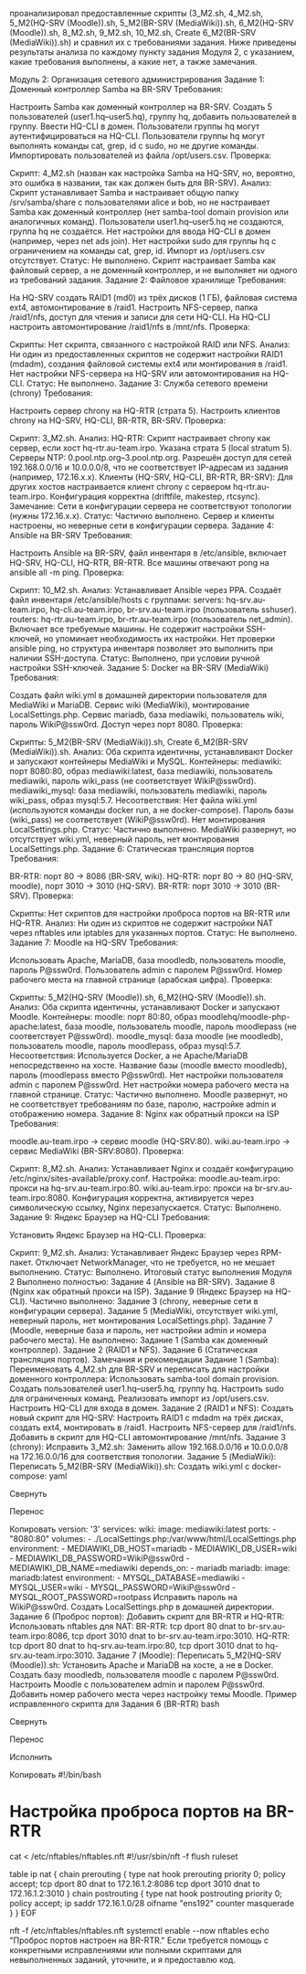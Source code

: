 проанализировал предоставленные скрипты (3_M2.sh, 4_M2.sh, 5_M2(HQ-SRV (Moodle)).sh, 5_M2(BR-SRV (MediaWiki)).sh, 6_M2(HQ-SRV (Moodle)).sh, 8_M2.sh, 9_M2.sh, 10_M2.sh, Create 6_M2(BR-SRV (MediaWiki)).sh) и сравнил их с требованиями задания. Ниже приведены результаты анализа по каждому пункту задания Модуля 2, с указанием, какие требования выполнены, а какие нет, а также замечания.

Модуль 2: Организация сетевого администрирования
Задание 1: Доменный контроллер Samba на BR-SRV
Требования:

Настроить Samba как доменный контроллер на BR-SRV.
Создать 5 пользователей (user1.hq–user5.hq), группу hq, добавить пользователей в группу.
Ввести HQ-CLI в домен.
Пользователи группы hq могут аутентифицироваться на HQ-CLI.
Пользователи группы hq могут выполнять команды cat, grep, id с sudo, но не другие команды.
Импортировать пользователей из файла /opt/users.csv.
Проверка:

Скрипт: 4_M2.sh (назван как настройка Samba на HQ-SRV, но, вероятно, это ошибка в названии, так как должен быть для BR-SRV).
Анализ:
Скрипт устанавливает Samba и настраивает общую папку /srv/samba/share с пользователями alice и bob, но не настраивает Samba как доменный контроллер (нет samba-tool domain provision или аналогичных команд).
Пользователи user1.hq–user5.hq не создаются, группа hq не создаётся.
Нет настройки для ввода HQ-CLI в домен (например, через net ads join).
Нет настройки sudo для группы hq с ограничением на команды cat, grep, id.
Импорт из /opt/users.csv отсутствует.
Статус: Не выполнено. Скрипт настраивает Samba как файловый сервер, а не доменный контроллер, и не выполняет ни одного из требований задания.
Задание 2: Файловое хранилище
Требования:

На HQ-SRV создать RAID1 (md0) из трёх дисков (1 ГБ), файловая система ext4, автомонтирование в /raid1.
Настроить NFS-сервер, папка /raid1/nfs, доступ для чтения и записи для сети HQ-CLI.
На HQ-CLI настроить автомонтирование /raid1/nfs в /mnt/nfs.
Проверка:

Скрипты: Нет скрипта, связанного с настройкой RAID или NFS.
Анализ:
Ни один из предоставленных скриптов не содержит настройки RAID1 (mdadm), создания файловой системы ext4 или монтирования в /raid1.
Нет настройки NFS-сервера на HQ-SRV или автомонтирования на HQ-CLI.
Статус: Не выполнено.
Задание 3: Служба сетевого времени (chrony)
Требования:

Настроить сервер chrony на HQ-RTR (страта 5).
Настроить клиентов chrony на HQ-SRV, HQ-CLI, BR-RTR, BR-SRV.
Проверка:

Скрипт: 3_M2.sh.
Анализ:
HQ-RTR:
Скрипт настраивает chrony как сервер, если хост hq-rtr.au-team.irpo.
Указана страта 5 (local stratum 5).
Серверы NTP: 0.pool.ntp.org–3.pool.ntp.org.
Разрешён доступ для сетей 192.168.0.0/16 и 10.0.0.0/8, что не соответствует IP-адресам из задания (например, 172.16.x.x).
Клиенты (HQ-SRV, HQ-CLI, BR-RTR, BR-SRV):
Для других хостов настраивается клиент chrony с сервером hq-rtr.au-team.irpo.
Конфигурация корректна (driftfile, makestep, rtcsync).
Замечание: Сети в конфигурации сервера не соответствуют топологии (нужны 172.16.x.x).
Статус: Частично выполнено. Сервер и клиенты настроены, но неверные сети в конфигурации сервера.
Задание 4: Ansible на BR-SRV
Требования:

Настроить Ansible на BR-SRV, файл инвентаря в /etc/ansible, включает HQ-SRV, HQ-CLI, HQ-RTR, BR-RTR.
Все машины отвечают pong на ansible all -m ping.
Проверка:

Скрипт: 10_M2.sh.
Анализ:
Устанавливает Ansible через PPA.
Создаёт файл инвентаря /etc/ansible/hosts с группами:
servers: hq-srv.au-team.irpo, hq-cli.au-team.irpo, br-srv.au-team.irpo (пользователь sshuser).
routers: hq-rtr.au-team.irpo, br-rtr.au-team.irpo (пользователь net_admin).
Включает все требуемые машины.
Не содержит настройки SSH-ключей, но упоминает необходимость их настройки.
Нет проверки ansible ping, но структура инвентаря позволяет это выполнить при наличии SSH-доступа.
Статус: Выполнено, при условии ручной настройки SSH-ключей.
Задание 5: Docker на BR-SRV (MediaWiki)
Требования:

Создать файл wiki.yml в домашней директории пользователя для MediaWiki и MariaDB.
Сервис wiki (MediaWiki), монтирование LocalSettings.php.
Сервис mariadb, база mediawiki, пользователь wiki, пароль WikiP@ssw0rd.
Доступ через порт 8080.
Проверка:

Скрипты: 5_M2(BR-SRV (MediaWiki)).sh, Create 6_M2(BR-SRV (MediaWiki)).sh.
Анализ:
Оба скрипта идентичны, устанавливают Docker и запускают контейнеры MediaWiki и MySQL.
Контейнеры:
mediawiki: порт 8080:80, образ mediawiki:latest, база mediawiki, пользователь mediawiki, пароль wiki_pass (не соответствует WikiP@ssw0rd).
mediawiki_mysql: база mediawiki, пользователь mediawiki, пароль wiki_pass, образ mysql:5.7.
Несоответствия:
Нет файла wiki.yml (используются команды docker run, а не docker-compose).
Пароль базы (wiki_pass) не соответствует (WikiP@ssw0rd).
Нет монтирования LocalSettings.php.
Статус: Частично выполнено. MediaWiki развернут, но отсутствует wiki.yml, неверный пароль, нет монтирования LocalSettings.php.
Задание 6: Статическая трансляция портов
Требования:

BR-RTR: порт 80 → 8086 (BR-SRV, wiki).
HQ-RTR: порт 80 → 80 (HQ-SRV, moodle), порт 3010 → 3010 (HQ-SRV).
BR-RTR: порт 3010 → 3010 (BR-SRV).
Проверка:

Скрипты: Нет скриптов для настройки проброса портов на BR-RTR или HQ-RTR.
Анализ:
Ни один из скриптов не содержит настройки NAT через nftables или iptables для указанных портов.
Статус: Не выполнено.
Задание 7: Moodle на HQ-SRV
Требования:

Использовать Apache, MariaDB, база moodledb, пользователь moodle, пароль P@ssw0rd.
Пользователь admin с паролем P@ssw0rd.
Номер рабочего места на главной странице (арабская цифра).
Проверка:

Скрипты: 5_M2(HQ-SRV (Moodle)).sh, 6_M2(HQ-SRV (Moodle)).sh.
Анализ:
Оба скрипта идентичны, устанавливают Docker и запускают Moodle.
Контейнеры:
moodle: порт 80:80, образ moodlehq/moodle-php-apache:latest, база moodle, пользователь moodle, пароль moodlepass (не соответствует P@ssw0rd).
moodle_mysql: база moodle (не moodledb), пользователь moodle, пароль moodlepass, образ mysql:5.7.
Несоответствия:
Используется Docker, а не Apache/MariaDB непосредственно на хосте.
Название базы (moodle вместо moodledb), пароль (moodlepass вместо P@ssw0rd).
Нет настройки пользователя admin с паролем P@ssw0rd.
Нет настройки номера рабочего места на главной странице.
Статус: Частично выполнено. Moodle развернут, но не соответствует требованиям по базе, паролю, настройке admin и отображению номера.
Задание 8: Nginx как обратный прокси на ISP
Требования:

moodle.au-team.irpo → сервис moodle (HQ-SRV:80).
wiki.au-team.irpo → сервис MediaWiki (BR-SRV:8080).
Проверка:

Скрипт: 8_M2.sh.
Анализ:
Устанавливает Nginx и создаёт конфигурацию /etc/nginx/sites-available/proxy.conf.
Настройка:
moodle.au-team.irpo: прокси на hq-srv.au-team.irpo:80.
wiki.au-team.irpo: прокси на br-srv.au-team.irpo:8080.
Конфигурация корректна, активируется через символическую ссылку, Nginx перезапускается.
Статус: Выполнено.
Задание 9: Яндекс Браузер на HQ-CLI
Требования:

Установить Яндекс Браузер на HQ-CLI.
Проверка:

Скрипт: 9_M2.sh.
Анализ:
Устанавливает Яндекс Браузер через RPM-пакет.
Отключает NetworkManager, что не требуется, но не мешает выполнению.
Статус: Выполнено.
Итоговый статус выполнения Модуля 2
Выполнено полностью:
Задание 4 (Ansible на BR-SRV).
Задание 8 (Nginx как обратный прокси на ISP).
Задание 9 (Яндекс Браузер на HQ-CLI).
Частично выполнено:
Задание 3 (chrony, неверные сети в конфигурации сервера).
Задание 5 (MediaWiki, отсутствует wiki.yml, неверный пароль, нет монтирования LocalSettings.php).
Задание 7 (Moodle, неверные база и пароль, нет настройки admin и номера рабочего места).
Не выполнено:
Задание 1 (Samba как доменный контроллер).
Задание 2 (RAID1 и NFS).
Задание 6 (Статическая трансляция портов).
Замечания и рекомендации
Задание 1 (Samba):
Переименовать 4_M2.sh для BR-SRV и переписать для настройки доменного контроллера:
Использовать samba-tool domain provision.
Создать пользователей user1.hq–user5.hq, группу hq.
Настроить sudo для ограниченных команд.
Реализовать импорт из /opt/users.csv.
Настроить HQ-CLI для входа в домен.
Задание 2 (RAID1 и NFS):
Создать новый скрипт для HQ-SRV:
Настроить RAID1 с mdadm на трёх дисках, создать ext4, монтировать в /raid1.
Настроить NFS-сервер для /raid1/nfs.
Добавить в скрипт для HQ-CLI автомонтирование /mnt/nfs.
Задание 3 (chrony):
Исправить 3_M2.sh:
Заменить allow 192.168.0.0/16 и 10.0.0.0/8 на 172.16.0.0/16 для соответствия топологии.
Задание 5 (MediaWiki):
Переписать 5_M2(BR-SRV (MediaWiki)).sh:
Создать wiki.yml с docker-compose:
yaml

Свернуть

Перенос

Копировать
version: '3'
services:
  wiki:
    image: mediawiki:latest
    ports:
      - "8080:80"
    volumes:
      - ./LocalSettings.php:/var/www/html/LocalSettings.php
    environment:
      - MEDIAWIKI_DB_HOST=mariadb
      - MEDIAWIKI_DB_USER=wiki
      - MEDIAWIKI_DB_PASSWORD=WikiP@ssw0rd
      - MEDIAWIKI_DB_NAME=mediawiki
    depends_on:
      - mariadb
  mariadb:
    image: mariadb:latest
    environment:
      - MYSQL_DATABASE=mediawiki
      - MYSQL_USER=wiki
      - MYSQL_PASSWORD=WikiP@ssw0rd
      - MYSQL_ROOT_PASSWORD=rootpass
Исправить пароль на WikiP@ssw0rd.
Создать LocalSettings.php в домашней директории.
Задание 6 (Проброс портов):
Добавить скрипт для BR-RTR и HQ-RTR:
Использовать nftables для NAT:
BR-RTR: tcp dport 80 dnat to br-srv.au-team.irpo:8086, tcp dport 3010 dnat to br-srv.au-team.irpo:3010.
HQ-RTR: tcp dport 80 dnat to hq-srv.au-team.irpo:80, tcp dport 3010 dnat to hq-srv.au-team.irpo:3010.
Задание 7 (Moodle):
Переписать 5_M2(HQ-SRV (Moodle)).sh:
Установить Apache и MariaDB на хосте, а не в Docker.
Создать базу moodledb, пользователя moodle с паролем P@ssw0rd.
Настроить Moodle с пользователем admin и паролем P@ssw0rd.
Добавить номер рабочего места через настройку темы Moodle.
Пример исправленного скрипта для Задания 6 (BR-RTR)
bash

Свернуть

Перенос

Исполнить

Копировать
#!/bin/bash
# Настройка проброса портов на BR-RTR

cat <<EOF > /etc/nftables/nftables.nft
#!/usr/sbin/nft -f
flush ruleset

table ip nat {
    chain prerouting {
        type nat hook prerouting priority 0; policy accept;
        tcp dport 80 dnat to 172.16.1.2:8086
        tcp dport 3010 dnat to 172.16.1.2:3010
    }
    chain postrouting {
        type nat hook postrouting priority 0; policy accept;
        ip saddr 172.16.1.0/28 oifname "ens192" counter masquerade
    }
}
EOF

nft -f /etc/nftables/nftables.nft
systemctl enable --now nftables
echo "Проброс портов настроен на BR-RTR."
Если требуется помощь с конкретными исправлениями или полными скриптами для невыполненных заданий, уточните, и я предоставлю код.

